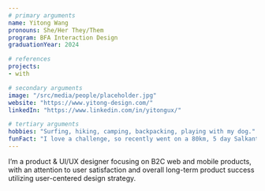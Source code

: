 ```yaml
---
# primary arguments
name: Yitong Wang
pronouns: She/Her They/Them
program: BFA Interaction Design
graduationYear: 2024

# references
projects:
- with

# secondary arguments
image: "/src/media/people/placeholder.jpg"
website: "https://www.yitong-design.com/"
linkedIn: "https://www.linkedin.com/in/yitongux/"

# tertiary arguments
hobbies: "Surfing, hiking, camping, backpacking, playing with my dog."
funFact: "I love a challenge, so recently went on a 80km, 5 day Salkantay trek, hiking all the way to see Machu Picchu in Peru."
---
```

I’m a product & UI/UX designer focusing on B2C web and mobile products, with an attention to user satisfaction and overall long-term product success utilizing user-centered design strategy.
